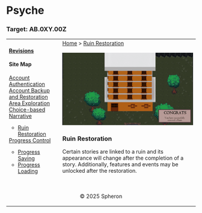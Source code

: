 # Psyche

### Target: AB.0XY.00Z

<table>
    <tr>
        <td valign="top">
            <h4><a href="../README.md">Revisions</a></h4>
            <h4>Site Map</h4>
            <ul style="list-style-type: none; padding-left: 0;">
                <li><a href="account-authentication.md">Account Authentication</a></li>
                <li><a href="account-backup-and-restoration.md">Account Backup and Restoration</a></li>
                <li><a href="area-exploration.md">Area Exploration</a></li>
                <li><a href="choice-based-narrative.md">Choice-based Narrative</a></li>
                <ul>
                    <li><a href="ruin-restoration.md">Ruin Restoration</a></li>
                </ul>
                <li><a href="progress-control.md">Progress Control</a></li>
                <ul>
                    <li><a href="progress-saving.md">Progress Saving</a></li>
                    <li><a href="progress-loading.md">Progress Loading</a></li>
                </ul>
            </ul>
            <br>
        </td>
        <td valign="top">   
         <a href="https://github.com/Jhanez27/psyche">Home</a> &gt; <a href="https://github.com/Jhanez27/psyche/blob/main/docs/ruin-restoration.md">Ruin Restoration</a>
         <br> <br>
          <img src="images/ruin-restoration.png">
          <h3>Ruin Restoration</h3>
            <span>Certain stories are linked to a ruin and its appearance will change after the completion of a story. Additionally, features and events may be unlocked after the restoration.
            </span>
            <br>
        </td>
    </tr>
    <tr>
        <td colspan="2"><p align="center">© 2025 Spheron</p>
</td>
    </tr>
</table>
